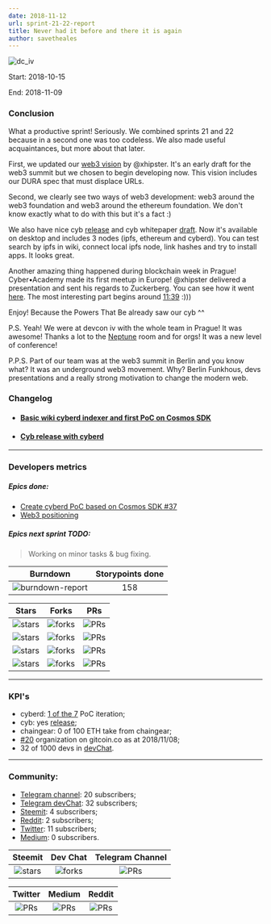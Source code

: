 ```yaml
---
date: 2018-11-12
url: sprint-21-22-report
title: Never had it before and there it is again
author: savetheales
---
```


![dc_iv](pic-21.jpg)

Start: 2018-10-15

End: 2018-11-09

### Сonclusion

What a productive sprint! Seriously. We combined sprints 21 and 22 because in a second one was too codeless. We also made useful acquaintances, but more about that later.

First, we updated our [web3 vision](https://github.com/cybercongress/cyb/blob/master/docs/web3-vision.md) by @xhipster. It's an early draft for the web3 summit but we chosen to begin developing now. This vision includes our DURA spec that must displace URLs.

Second, we clearly see two ways of web3 development: web3 around the web3 foundation and web3 around the ethereum foundation. We don't know exactly what to do with this but it's a fact :)

We also have nice cyb [release](https://github.com/cybercongress/cyb/releases/tag/v0.0.22) and cyb whitepaper [draft](https://github.com/cybercongress/cyb/blob/master/docs/cyb.md). Now it's available on desktop and includes 3 nodes (ipfs, ethereum and cyberd). You can test search by ipfs in wiki, connect local ipfs node, link hashes and try to install apps. It looks great.

Another amazing thing happened during blockchain week in Prague! Cyber•Academy made its first meetup in Europe! @xhipster delivered a presentation and sent his regards to Zuckerberg.
You can see how it went [here](https://www.youtube.com/watch?v=sjwdvdbosNg). The most interesting part begins around [11:39](https://youtu.be/sjwdvdbosNg?t=699) :)))


Enjoy! Because the Powers That Be already saw our cyb ^^

P.S. Yeah! We were at devcon iv with the whole team in Prague! It was awesome! Thanks a lot to the [Neptune](https://www.laurainserra.com/) room and for orgs! It was a new level of conference!

P.P.S. Part of our team was at the web3 summit in Berlin and you know what? It was an underground web3 movement. Why? Berlin Funkhous, devs presentations and a really strong motivation to change the modern web.


### Changelog
 - #### [Basic wiki cyberd indexer and first PoC on Cosmos SDK](https://github.com/cybercongress/cyberd/blob/master/CHANGELOG.md#007-2018-10-25)
 - #### [Cyb release with cyberd](https://github.com/cybercongress/cyb/releases/tag/v0.0.22)

 ---
### Developers metrics
##### Epics done:
- [Create cyberd PoC based on Cosmos SDK #37](https://github.com/cybercongress/cyberd/issues/37)
- [Web3 positioning](https://github.com/cybercongress/cyb/issues/55)

##### Epics next sprint TODO:
>Working on minor tasks & bug fixing.


Burndown | Storypoints done
:---: | :---:
![burndown-report](BD-report-sprint-21.png) | 158

Stars | Forks | PRs
:---: | :---: |:---:
![stars](cyb-stars-22.png) |![forks](cyb-forks-22.png) |![PRs](cyb-PRs-22.png)
![stars](cyberd-stars-22.png) |![forks](cyberd-forks-22.png) |![PRs](cyberd-PRs-22.png)
![stars](chaingear-stars-22.png) |![forks](chaingear-forks-22.png) |![PRs](chaingear-PRs-22.png)
![stars](congress-stars-22.png) |![forks](congress-forks-22.png) |![PRs](congress-PRs-22.png)

---

### KPI's
- cyberd: [1 of the 7](https://github.com/cybercongress/cyberd/blob/master/CHANGELOG.md#007-2018-10-25) PoC iteration;
- cyb: yes [release](https://github.com/cybercongress/cyb/releases/tag/0.0.22);
- chaingear: 0 of 100 ETH take from chaingear;
- [#20](https://gitcoin.co/profile/cybercongress) organization on gitcoin.co as at 2018/11/08;
- 32 of 1000 devs in [devChat](https://t.me/fuckgoogle).

---

### Community:

- [Telegram channel](https://t.me/cybercongress): 20 subscribers;
- [Telegram devChat](https://t.me/fuckgoogle): 32 subscribers;
- [Steemit](https://steemit.com/@cybercongress): 4 subscribers;
- [Reddit](https://www.reddit.com/r/cybercongress): 2 subscribers;
- [Twitter](https://twitter.com/cyber_devs): 11 subscribers;
- [Medium](https://medium.com/cyber-congress): 0 subscribers.

Steemit | Dev Chat | Telegram Channel
:---: | :---: |:---:
![stars](steemit-22.png) |![forks](devchat-22.png) |![PRs](telegram-22.png)|

Twitter | Medium | Reddit
:---:|:---:|:---:|
![PRs](twitter-22.png)|![PRs](medium-22.png)|![PRs](reddit-22.png)|
